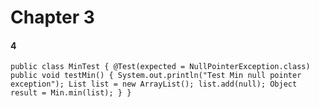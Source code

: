# Chapter 3

#### 4
`
public class MinTest {
    @Test(expected = NullPointerException.class)
    public void testMin() {
        System.out.println("Test Min null pointer exception");
        List list = new ArrayList();
        list.add(null);
        Object result = Min.min(list);
    }
}
`
